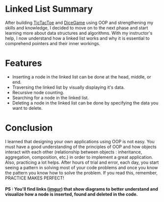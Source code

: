 # Linked List Summary

After building [TicTacToe](https://github.com/Dragos20Tech/TicTacToe-OOP) and [DiceGame](https://github.com/Dragos20Tech/DiceGame-OOP) using OOP and 
strengthening my skills and knowledge, I decided to move on to the next phase and start learning more about data structures and algorithms. With my 
instructor's help, I now understand how a linked list works and why it is essential to comprehend pointers and their inner workings. 

# Features
- Inserting a node in the linked list can be done at the head, middle, or end.
- Traversing the linked list by visually displaying it's data.
- Recursive node counting.
- Searching for a node in the linked list.
- Deleting a node in the linked list can be done by specifying the data you want to delete.

# Conclusion  
I learned that designing your own applications using OOP is not easy. You must have a good understanding of the principles of OOP and 
how objects interact with each other (relationship between objects : inheritance, aggregation, composition, etc.) in order to implement a great application.
Also, practicing a lot helps. After hours of trial and error, each day, you start seeing a pattern in solving most of your code problems 
and once you know the pattern you know how to solve the problem. If you read this, remember, PRACTICE MAKES PERFECT!

#### PS : You'll find links ([imgur](https://imgur.com)) that show diagrams to better understand and visualize how a node is inserted, found and deleted in the code.



